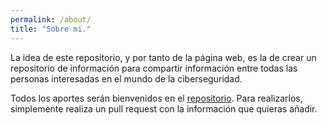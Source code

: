 ```yaml
---
permalink: /about/
title: "Sobre mi."
---
```


La idea de este repositorio, y por tanto de la página web, es la de crear un repositorio de información para compartir información entre todas las personas interesadas en el mundo de la ciberseguridad.

Todos los aportes serán bienvenidos en el [repositorio](https://github.com/RafaeldelRio/rafaeldelrio.github.io). Para realizarlos, simplemente realiza un pull request con la información que quieras añadir.
